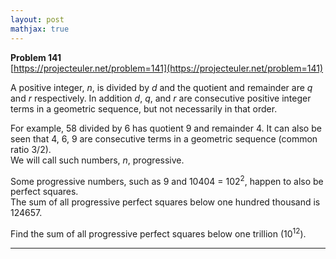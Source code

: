 ```yaml
---
layout: post
mathjax: true
---
```

**Problem 141**  
[https://projecteuler.net/problem=141](https://projecteuler.net/problem=141)

<p>A positive integer, <i>n</i>, is divided by <i>d</i> and the quotient and remainder are <i>q</i> and <i>r</i> respectively. In addition <i>d</i>, <i>q</i>, and <i>r</i> are consecutive positive integer terms in a geometric sequence, but not necessarily in that order.</p>
<p>For example, 58 divided by 6 has quotient 9 and remainder 4. It can also be seen that 4, 6, 9 are consecutive terms in a geometric sequence (common ratio 3/2).<br />
We will call such numbers, <i>n</i>, progressive.</p>
<p>Some progressive numbers, such as 9 and 10404 = 102<sup>2</sup>, happen to also be perfect squares.<br /> The sum of all progressive perfect squares below one hundred thousand is 124657.</p>
<p>Find the sum of all progressive perfect squares below one trillion (10<sup>12</sup>).</p>

---
